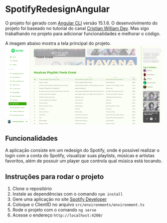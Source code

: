 # SpotifyRedesignAngular

O projeto foi gerado com [Angular CLI](https://github.com/angular/angular-cli) versão 15.1.6.
O desenvolvimento do projeto foi baseado no tutorial do canal [Cristian William Dev](https://www.youtube.com/playlist?list=PLMFE0Mu3BVy63bmSR92QbTR_rU576VOxg). Mas sigo trabalhando no projeto para adicionar funcionalidades e melhorar o código.

A imagem abaixo mostra a tela principal do projeto.
<img src="player_page.png" alt="Tela principal do projeto"/>

## Funcionalidades

A aplicação consiste em um redesign do Spotify, onde é possível realizar o login com a conta do Spotify, visualizar suas playlists, músicas e artistas favoritos, além de possuir um player que controla qual música está tocando.

## Instruções para rodar o projeto

1. Clone o repositório
2. Instale as dependências com o comando `npm install`
3. Gere uma aplicação no site [Spotify Developer](https://developer.spotify.com/dashboard/)
4. Coloque o ClientID no arquivo `src/environments/environment.ts`
5. Rode o projeto com o comando `ng serve`
6. Acesse o endereço `http://localhost:4200/`
